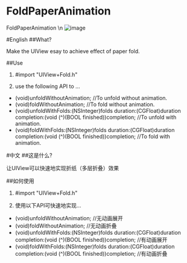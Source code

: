 # FoldPaperAnimation
FoldPaperAnimation
\n
 ![image](https://github.com/moclin/FoldPaperAnimation/raw/master/FoldPaperAnimation/demo@2x.png)

#English
##What?

Make the UIView esay to achieve effect of paper fold.

##Use

1. #import "UIView+Fold.h"

2. use the following API to …

- (void)unfoldWithoutAnimation; //To unfold without animation.
- (void)foldWithoutAnimation; //To fold without animation.
- (void)unfoldWithFolds:(NSInteger)folds duration:(CGFloat)duration completion:(void (^)(BOOL finished))completion;
//To unfold with animation.
- (void)foldWithFolds:(NSInteger)folds duration:(CGFloat)duration completion:(void (^)(BOOL finished))completion;
//To fold with animation.


#中文
##这是什么?

让UIView可以快速地实现折纸（多层折叠）效果

##如何使用

1. #import "UIView+Fold.h"

2. 使用以下API可快速地实现…

- (void)unfoldWithoutAnimation; //无动画展开
- (void)foldWithoutAnimation; //无动画折叠
- (void)unfoldWithFolds:(NSInteger)folds duration:(CGFloat)duration completion:(void (^)(BOOL finished))completion;
//有动画展开
- (void)foldWithFolds:(NSInteger)folds duration:(CGFloat)duration completion:(void (^)(BOOL finished))completion;
//有动画折叠

